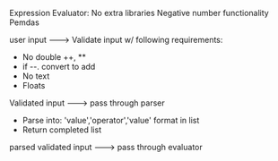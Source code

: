 Expression Evaluator:
No extra libraries
Negative number functionality
Pemdas


user input ---> Validate input w/ following requirements:
- No double ++, **
- if --. convert to add
- No text
- Floats

Validated input ---> pass through parser
- Parse into: 'value','operator','value' format in list
- Return completed list

parsed validated input ---> pass through evaluator
